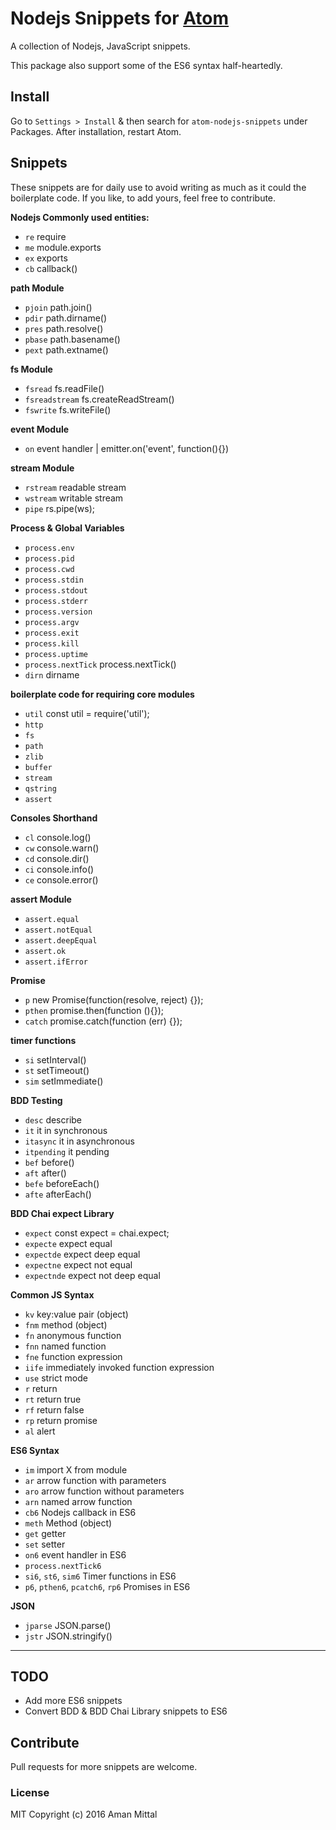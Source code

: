 # Nodejs Snippets for [Atom](https://atom.io)

A collection of Nodejs, JavaScript snippets.

This package also support some of the ES6 syntax half-heartedly.

## Install
Go to `Settings > Install` & then search for `atom-nodejs-snippets` under Packages. After installation, restart Atom.

## Snippets
These snippets are for daily use to avoid writing as much as it could the boilerplate code. If you like, to add yours, feel free to contribute.

**Nodejs Commonly used entities:**
- `re` require
- `me` module.exports
- `ex` exports
- `cb` callback()

**path Module**
- `pjoin` path.join()
- `pdir` path.dirname()
- `pres` path.resolve()
- `pbase` path.basename()
- `pext` path.extname()

**fs Module**
- `fsread` fs.readFile()
- `fsreadstream` fs.createReadStream()
- `fswrite` fs.writeFile()

**event Module**
- `on` event handler | emitter.on('event', function(){})

**stream Module**
- `rstream` readable stream
- `wstream` writable stream
- `pipe`  rs.pipe(ws);

**Process & Global Variables**
- `process.env`
- `process.pid`
- `process.cwd`
- `process.stdin`
- `process.stdout`
- `process.stderr`
- `process.version`
- `process.argv`
- `process.exit`
- `process.kill`
- `process.uptime`
- `process.nextTick` process.nextTick()
- `dirn` dirname

**boilerplate code for requiring core modules**
- `util` const util = require('util');
- `http`
- `fs`
- `path`
- `zlib`
- `buffer`
- `stream`
- `qstring`
- `assert`

**Consoles Shorthand**
- `cl` console.log()
- `cw` console.warn()
- `cd` console.dir()
- `ci` console.info()
- `ce` console.error()

**assert Module**
- `assert.equal`
- `assert.notEqual`
- `assert.deepEqual`
- `assert.ok`
- `assert.ifError`

**Promise**
- `p` new Promise(function(resolve, reject) {});
- `pthen` promise.then(function (){});
- `catch` promise.catch(function (err) {});

**timer functions**
- `si` setInterval()
- `st` setTimeout()
- `sim` setImmediate()

**BDD Testing**
- `desc` describe
- `it`  it in synchronous
- `itasync` it in asynchronous
- `itpending` it pending
- `bef` before()
- `aft` after()
- `befe` beforeEach()
- `afte` afterEach()

**BDD Chai expect Library**
- `expect` const expect = chai.expect;
- `expecte` expect equal
- `expectde` expect deep equal
- `expectne` expect not equal
- `expectnde` expect not deep equal

**Common JS Syntax**
- `kv` key:value pair (object)
- `fnm` method (object)
- `fn` anonymous function
- `fnn` named function
- `fne` function expression
- `iife` immediately invoked function expression
- `use` strict mode
- `r` return
- `rt` return true
- `rf` return false
- `rp` return promise
- `al` alert

**ES6 Syntax**
- `im` import X from module
- `ar` arrow function with parameters
- `aro` arrow function without parameters
- `arn` named arrow function
- `cb6` Nodejs callback in ES6
- `meth` Method (object)
- `get` getter
- `set` setter
- `on6` event handler in ES6
- `process.nextTick6`
- `si6`, `st6`, `sim6` Timer functions in ES6
- `p6`, `pthen6`, `pcatch6`, `rp6` Promises in ES6

**JSON**
- `jparse` JSON.parse()
- `jstr` JSON.stringify()

---
## TODO
- Add more ES6 snippets
- Convert BDD & BDD Chai Library snippets to ES6

## Contribute

Pull requests for more snippets are welcome.

### License
MIT Copyright (c) 2016 Aman Mittal
